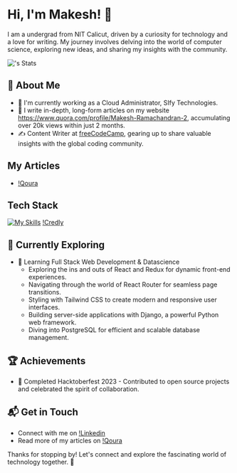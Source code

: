 # Hi, I'm Makesh! 👋

I am a undergrad from NIT Calicut, driven by a curiosity for technology and a love for writing. My journey involves delving into the world of computer science, exploring new ideas, and sharing my insights with the community.

![<makeshmr>'s Stats](https://github-readme-stats.vercel.app/api?makeshmr=<makeshmr>&theme=vue-dark&show_icons=true&hide_border=true&count_private=true)

## 🚀 About Me

- 🔭 I'm currently working as a Cloud Administrator, SIfy Technologies.
- 📝 I write in-depth, long-form articles on my website https://www.quora.com/profile/Makesh-Ramachandran-2, accumulating over 20k views within just 2 months.
- ✍️ Content Writer at [freeCodeCamp](https://www.freecodecamp.org/), gearing up to share valuable insights with the global coding community.

## My Articles
- [!Qoura](https://www.quora.com/profile/Makesh-Ramachandran-2)


## Tech Stack
[![My Skills](https://skillicons.dev/icons?i=js,html,css,wasm)](https://skillicons.dev)
[!Credly](https://www.credly.com/users/makesh-m-r)

## 🌱 Currently Exploring

- 🚀 Learning Full Stack Web Development & Datascience
  - Exploring the ins and outs of React and Redux for dynamic front-end experiences.
  - Navigating through the world of React Router for seamless page transitions.
  - Styling with Tailwind CSS to create modern and responsive user interfaces.
  - Building server-side applications with Django, a powerful Python web framework.
  - Diving into PostgreSQL for efficient and scalable database management.

 ## 🏆 Achievements

- 🌟 Completed Hacktoberfest 2023 - Contributed to open source projects and celebrated the spirit of collaboration.


## 📬 Get in Touch

- Connect with me on [!Linkedin](https://www.linkedin.com/in/makesh-m-r/)
- Read more of my articles on [!Qoura](https://www.quora.com/profile/Makesh-Ramachandran-2)

Thanks for stopping by! Let's connect and explore the fascinating world of technology together. 🚀
